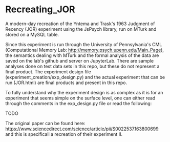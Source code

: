 # Recreating_JOR
A modern-day recreation of the Yntema and Trask's 1963 Judgment of Recency (JOR) experiment using the JsPsych library, run on MTurk and stored on a MySQL table.

Since this experiment is run through the University of Pennsylvania's CML (Computational Memory Lab: http://memory.psych.upenn.edu/Main_Page), the semantics
dealing with MTurk and the formal analysis of the data are saved on the lab's github and server on JupyterLab. There are sample analyses done on test data sets
in this repo, but these do not represent a final product. The experiment design file (experiment_creation/exp_design.py) and the actual experiment that can be 
run (JOR.html) are final products and present in this repo. 

To fully understand why the experiment design is as complex as it is for an experiment that seems simple on the surface level, one can either read through the
comments in the exp_design.py file or read the following:

TODO

The original paper can be found here: https://www.sciencedirect.com/science/article/pii/S0022537163800699 and this is specificall a recreation of their experiment II.
